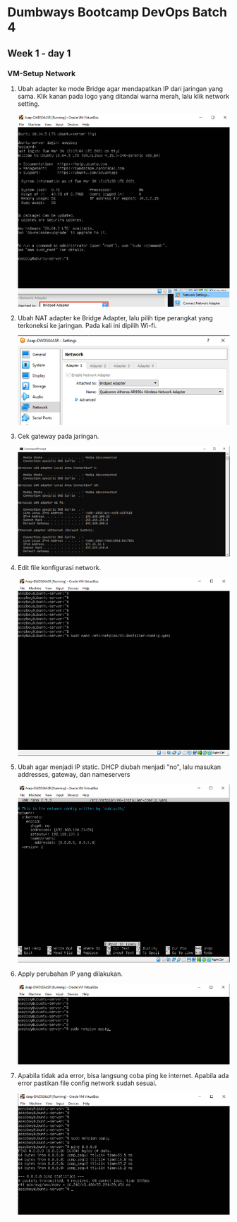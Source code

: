 # Dumbways Bootcamp DevOps Batch 4
## Week 1 - day 1
### VM-Setup Network

1. Ubah adapter ke mode Bridge agar mendapatkan IP dari jaringan yang sama. Klik kanan pada logo yang ditandai warna merah, lalu klik network setting.
    
    ![networkSetting](https://github.com/asepboy/bootcamp-dumbways/blob/main/week%201/VMWare-Setup%20Network/img/1.png)

2. Ubah NAT adapter ke Bridge Adapter, lalu pilih tipe perangkat yang terkoneksi ke jaringan. Pada kali ini dipilih Wi-fi.
    
    ![Bridge](https://github.com/asepboy/bootcamp-dumbways/blob/main/week%201/VMWare-Setup%20Network/img/2.PNG)

3. Cek gateway pada jaringan.
    
    ![GW](https://github.com/asepboy/bootcamp-dumbways/blob/main/week%201/VMWare-Setup%20Network/img/3.PNG)

4. Edit file konfigurasi network.
    
    ![conf-network](https://github.com/asepboy/bootcamp-dumbways/blob/main/week%201/VMWare-Setup%20Network/img/4.PNG)

5. Ubah agar menjadi IP static. DHCP diubah menjadi "no", lalu masukan addresses, gateway, dan nameservers
    
    ![staticIP](https://github.com/asepboy/bootcamp-dumbways/blob/main/week%201/VMWare-Setup%20Network/img/5.PNG)

6. Apply perubahan IP yang dilakukan.
    
    ![apply](https://github.com/asepboy/bootcamp-dumbways/blob/main/week%201/VMWare-Setup%20Network/img/6.PNG)

7. Apabila tidak ada error, bisa langsung coba ping ke internet. Apabila ada error pastikan file config network sudah sesuai.
    
    ![Ping](https://github.com/asepboy/bootcamp-dumbways/blob/main/week%201/VMWare-Setup%20Network/img/7.PNG)
